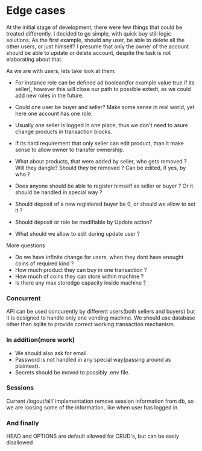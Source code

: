 # Edge cases
At the initial stage of development, there were few things that could be treated differently. I decided to go simple, with quick buy still logic solutions. As the first example, should any user, be able to delete all the other users, or just himself? 
I presume that only the owner of the account should be able to update or delete account, despite the task is not elaborating about that.  

As we are with users, lets take look at them.  

- For instance role can be defined ad boolean(for example value true if its seller), however this will close our path to possible extedt, as we could add new roles in the future.  

- Could one user be buyer and seller?  Make some sense in real world, yet here  one account has one role.  

- Usually one seller is logged in one place, thus we don't need to asure change products in transaction blocks. 
- If its hard requirement that only seller can edit product, than it make sense to allow owner to transfer ownership.
- What about products, that were added by seller, who gets removed ? Will they dangle? Should they be removed ? Can be edited, if yes, by who ?
- Does anyone should be able to register himself as seller or buyer ? Or it should be handled in special way ?
- Should deposit of a new registered buyer be 0, or should we allow to set it ?
- Should deposit or role be modifiable by Update action?
- What should we allow to edit during update user ?

More questions
- Do we have infinite change for users, when they dont have enought coins of required kind ?
- How much product they can buy in one transaction ?
- How much of coins they can store within machine ?
- Is there any max storedge capacity inside machine ?

### Concurrent
API can be used concurently by different users(both sellers and buyers) but it is designed to handle only one vending machine.
We should use database other than sqlite to provide correct working transaction mechanism.

### In addition(more work)
- We should also ask for email.
- Password is not handled in any special way(passing around as plaintext).
- Secrets should be moved to possibly .env file.

### Sessions
Current /logout/all/ implementation remove session information from db, so we are loosing some of the information, like when user has logged in.

### And finally  
HEAD and OPTIONS are default allowed for CRUD's, but can be easly disallowed